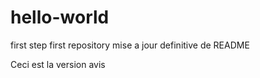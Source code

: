 # hello-world
first step first repository mise a jour definitive de README

Ceci est la version avis